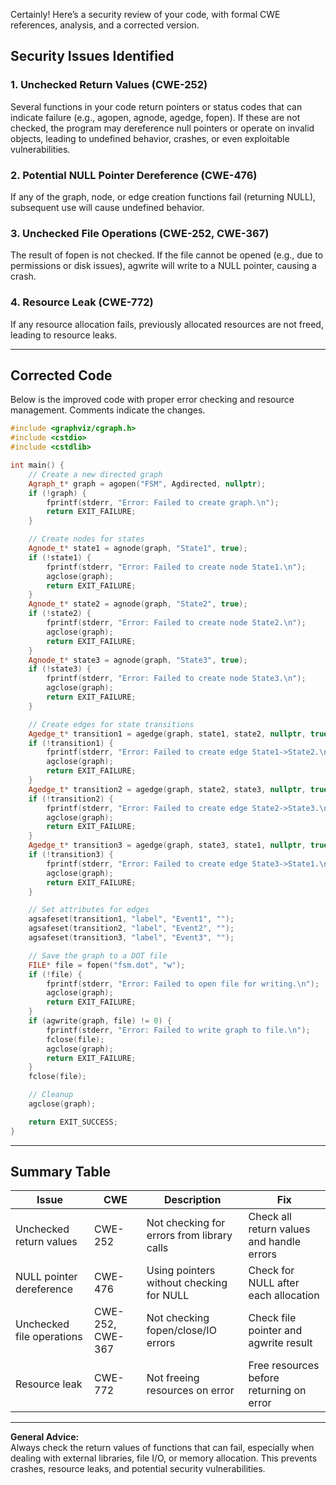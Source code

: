 Certainly! Here’s a security review of your code, with formal CWE references, analysis, and a corrected version.

## Security Issues Identified

### 1. Unchecked Return Values (CWE-252)
Several functions in your code return pointers or status codes that can indicate failure (e.g., agopen, agnode, agedge, fopen). If these are not checked, the program may dereference null pointers or operate on invalid objects, leading to undefined behavior, crashes, or even exploitable vulnerabilities.

### 2. Potential NULL Pointer Dereference (CWE-476)
If any of the graph, node, or edge creation functions fail (returning NULL), subsequent use will cause undefined behavior.

### 3. Unchecked File Operations (CWE-252, CWE-367)
The result of fopen is not checked. If the file cannot be opened (e.g., due to permissions or disk issues), agwrite will write to a NULL pointer, causing a crash.

### 4. Resource Leak (CWE-772)
If any resource allocation fails, previously allocated resources are not freed, leading to resource leaks.

---

## Corrected Code

Below is the improved code with proper error checking and resource management. Comments indicate the changes.

```cpp
#include <graphviz/cgraph.h>
#include <cstdio>
#include <cstdlib>

int main() {
    // Create a new directed graph
    Agraph_t* graph = agopen("FSM", Agdirected, nullptr);
    if (!graph) {
        fprintf(stderr, "Error: Failed to create graph.\n");
        return EXIT_FAILURE;
    }

    // Create nodes for states
    Agnode_t* state1 = agnode(graph, "State1", true);
    if (!state1) {
        fprintf(stderr, "Error: Failed to create node State1.\n");
        agclose(graph);
        return EXIT_FAILURE;
    }
    Agnode_t* state2 = agnode(graph, "State2", true);
    if (!state2) {
        fprintf(stderr, "Error: Failed to create node State2.\n");
        agclose(graph);
        return EXIT_FAILURE;
    }
    Agnode_t* state3 = agnode(graph, "State3", true);
    if (!state3) {
        fprintf(stderr, "Error: Failed to create node State3.\n");
        agclose(graph);
        return EXIT_FAILURE;
    }

    // Create edges for state transitions
    Agedge_t* transition1 = agedge(graph, state1, state2, nullptr, true);
    if (!transition1) {
        fprintf(stderr, "Error: Failed to create edge State1->State2.\n");
        agclose(graph);
        return EXIT_FAILURE;
    }
    Agedge_t* transition2 = agedge(graph, state2, state3, nullptr, true);
    if (!transition2) {
        fprintf(stderr, "Error: Failed to create edge State2->State3.\n");
        agclose(graph);
        return EXIT_FAILURE;
    }
    Agedge_t* transition3 = agedge(graph, state3, state1, nullptr, true);
    if (!transition3) {
        fprintf(stderr, "Error: Failed to create edge State3->State1.\n");
        agclose(graph);
        return EXIT_FAILURE;
    }

    // Set attributes for edges
    agsafeset(transition1, "label", "Event1", "");
    agsafeset(transition2, "label", "Event2", "");
    agsafeset(transition3, "label", "Event3", "");

    // Save the graph to a DOT file
    FILE* file = fopen("fsm.dot", "w");
    if (!file) {
        fprintf(stderr, "Error: Failed to open file for writing.\n");
        agclose(graph);
        return EXIT_FAILURE;
    }
    if (agwrite(graph, file) != 0) {
        fprintf(stderr, "Error: Failed to write graph to file.\n");
        fclose(file);
        agclose(graph);
        return EXIT_FAILURE;
    }
    fclose(file);

    // Cleanup
    agclose(graph);

    return EXIT_SUCCESS;
}
```

---

## Summary Table

| Issue | CWE | Description | Fix |
|-------|-----|-------------|-----|
| Unchecked return values | CWE-252 | Not checking for errors from library calls | Check all return values and handle errors |
| NULL pointer dereference | CWE-476 | Using pointers without checking for NULL | Check for NULL after each allocation |
| Unchecked file operations | CWE-252, CWE-367 | Not checking fopen/close/IO errors | Check file pointer and agwrite result |
| Resource leak | CWE-772 | Not freeing resources on error | Free resources before returning on error |

---

**General Advice:**  
Always check the return values of functions that can fail, especially when dealing with external libraries, file I/O, or memory allocation. This prevents crashes, resource leaks, and potential security vulnerabilities.